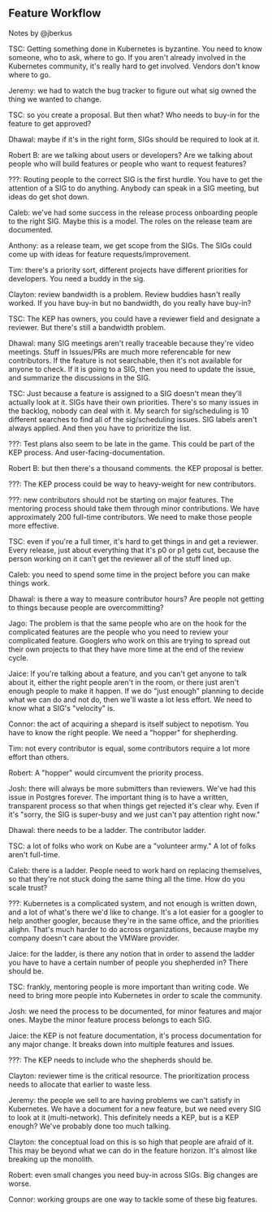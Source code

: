 
Feature Workflow
----------------

Notes by @jberkus

TSC: Getting something done in Kubernetes is byzantine.  You need to know someone, who to ask, where to go.  If you aren't already involved in the Kubernetes community, it's really hard to get involved.  Vendors don't know where to go.

Jeremy: we had to watch the bug tracker to figure out what sig owned the thing we wanted to change.

TSC: so you create a proposal.  But then what?  Who needs to buy-in for the feature to get approved?

Dhawal: maybe if it's in the right form, SIGs should be required to look at it.

Robert B: are we talking about users or developers? Are we talking about people who will build features or people who want to request features?

???: Routing people to the correct SIG is the first hurdle.  You have to get the attention of a SIG to do anything.  Anybody can speak in a SIG meeting, but ideas do get shot down.

Caleb: we've had some success in the release process onboarding people to the right SIG. Maybe this is a model. The roles on the release team are documented.

Anthony: as a release team, we get scope from the SIGs.  The SIGs could come up with ideas for feature requests/improvement.

Tim: there's a priority sort, different projects have different priorities for developers.  You need a buddy in the sig.

Clayton: review bandwidth is a problem.  Review buddies hasn't really worked. If you have buy-in but no bandwidth, do you really have buy-in?

TSC: The KEP has owners, you could have a reviewer field and designate a reviewer.  But there's still a bandwidth problem.

Dhawal: many SIG meetings aren't really traceable because they're video meetings.  Stuff in Issues/PRs are much more referencable for new contributors.  If the feature is not searchable, then it's not available for anyone to check.  If it is going to a SIG, then you need to update the issue, and summarize the discussions in the SIG.

TSC: Just because a feature is assigned to a SIG doesn't mean they'll actually look at it.  SIGs have their own priorities.  There's so many issues in the backlog, nobody can deal with it.  My search for sig/scheduling is 10 different searches to find all of the sig/scheduling issues.  SIG labels aren't always applied.  And then you have to prioritize the list.

???: Test plans also seem to be late in the game.  This could be part of the KEP process.  And user-facing-documentation.

Robert B: but then there's a thousand comments.  the KEP proposal is better.

???: The KEP process could be way to heavy-weight for new contributors.

???: new contributors should not be starting on major features. The mentoring process should take them through minor contributions.  We have approximately 200 full-time contributors.  We need to make those people more effective.

TSC: even if you're a full timer, it's hard to get things in and get a reviewer.  Every release, just about everything that it's p0 or p1 gets cut, because the person working on it can't get the reviewer all of the stuff lined up.

Caleb: you need to spend some time in the project before you can make things work.

Dhawal: is there a way to measure contributor hours?  Are people not getting to things because people are overcommitting?

Jago: The problem is that the same people who are on the hook for the complicated features are the people who you need to review your complicated feature.  Googlers who work on this are trying to spread out their own projects to that they have more time at the end of the review cycle.

Jaice: If you're talking about a feature, and you can't get anyone to talk about it, either the right people aren't in the room, or there just aren't enough people to make it happen.  If we do "just enough" planning to decide what we can do and not do, then we'll waste a lot less effort.  We need to know what a SIG's "velocity" is.

Connor: the act of acquiring a shepard is itself subject to nepotism.  You have to know the right people.  We need a "hopper" for shepherding.

Tim: not every contributor is equal, some contributors require a lot more effort than others.

Robert: A "hopper" would circumvent the priority process.

Josh: there will always be more submitters than reviewers.  We've had this issue in Postgres forever.  The important thing is to have a written, transparent process so that when things get rejected it's clear why.  Even if it's "sorry, the SIG is super-busy and we just can't pay attention right now."

Dhawal: there needs to be a ladder.  The contributor ladder.

TSC: a lot of folks who work on Kube are a "volunteer army."  A lot of folks aren't full-time.

Caleb: there is a ladder.  People need to work hard on replacing themselves, so that they're not stuck doing the same thing all the time.  How do you scale trust?

???: Kubernetes is a complicated system, and not enough is written down, and a lot of what's there we'd like to change.  It's a lot easier for a googler to help another googler, because they're in the same office, and the priorities alighn.  That's much harder to do across organizations, because maybe my company doesn't care about the VMWare provider.

Jaice: for the ladder, is there any notion that in order to assend the ladder you have to have a certain number of people you shepherded in?  There should be.

TSC: frankly, mentoring people is more important than writing code.  We need to bring more people into Kubernetes in order to scale the community.

Josh: we need the process to be documented, for minor features and major ones.  Maybe the minor feature process belongs to each SIG.

Jaice: the KEP is not feature documentation, it's process documentation for any major change.   It breaks down into multiple features and issues.

???: The KEP needs to include who the shepherds should be.

Clayton: reviewer time is the critical resource.  The prioritization process needs to allocate that earlier to waste less.

Jeremy: the people we sell to are having problems we can't satisfy in Kubernetes.  We have a document for a new feature, but we need every SIG to look at it (multi-network).  This definitely needs a KEP, but is a KEP enough?  We've probably done too much talking.

Clayton: the conceptual load on this is so high that people are afraid of it.  This may be beyond what we can do in the feature horizon.  It's almost like breaking up the monolith.

Robert: even small changes you need buy-in across SIGs.  Big changes are worse.

Connor: working groups are one way to tackle some of these big features.
